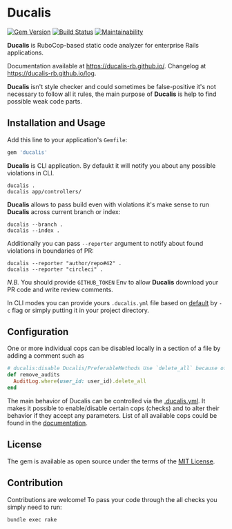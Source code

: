 # Ducalis

[![Gem Version](https://badge.fury.io/rb/ducalis.svg)](https://badge.fury.io/rb/ducalis)
[![Build Status](https://travis-ci.org/ignat-z/ducalis.svg?branch=master)](https://travis-ci.org/ignat-z/ducalis)
[![Maintainability](https://api.codeclimate.com/v1/badges/d03d4e567e8728d2c58b/maintainability)](https://codeclimate.com/github/ignat-z/ducalis/maintainability)

__Ducalis__ is RuboCop-based static code analyzer for enterprise Rails applications.

Documentation available at https://ducalis-rb.github.io/. Changelog at https://ducalis-rb.github.io/log.

__Ducalis__ isn't style checker and could sometimes be false-positive it's not
necessary to follow all it rules, the main purpose of __Ducalis__ is help to find
possible weak code parts.

## Installation and Usage

Add this line to your application's `Gemfile`:

```ruby
gem 'ducalis'
```

__Ducalis__ is CLI application. By defaukt it will notify you about any possible
 violations in CLI.

```
ducalis .
ducalis app/controllers/
```

__Ducalis__ allows to pass build even with violations it's make sense to run
__Ducalis__ across current branch or index:

```
ducalis --branch .
ducalis --index .
```

Additionally you can pass `--reporter` argument to notify about found violations
 in boundaries of PR:

```
ducalis --reporter "author/repo#42" .
ducalis --reporter "circleci" .
```

_N.B._ You should provide `GITHUB_TOKEN` Env to allow __Ducalis__ download your
PR code and write review comments.

In CLI modes you can provide yours `.ducalis.yml` file based on
[default](https://github.com/ignat-z/ducalis/blob/master/config/.ducalis.yml) by
`-c` flag or simply putting it in your project directory.

## Configuration

One or more individual cops can be disabled locally in a section of a file by adding a comment such as

```ruby
# ducalis:disable Ducalis/PreferableMethods Use `delete_all` because of performance reasons
def remove_audits
  AuditLog.where(user_id: user_id).delete_all
end
```

The main behavior of Ducalis can be controlled via the
[.ducalis.yml](<https://github.com/ignat-z/ducalis/blob/master/config/.ducalis.yml>).
It makes it possible to enable/disable certain cops (checks) and to alter their
behavior if they accept any parameters. List of all available cops could be
found in the [documentation](<https://ducalis-rb.github.io/>).

## License

The gem is available as open source under the terms of the [MIT License](https://opensource.org/licenses/MIT).

## Contribution

Contributions are welcome! To pass your code through the all checks you simply need to run:

```
bundle exec rake
```
